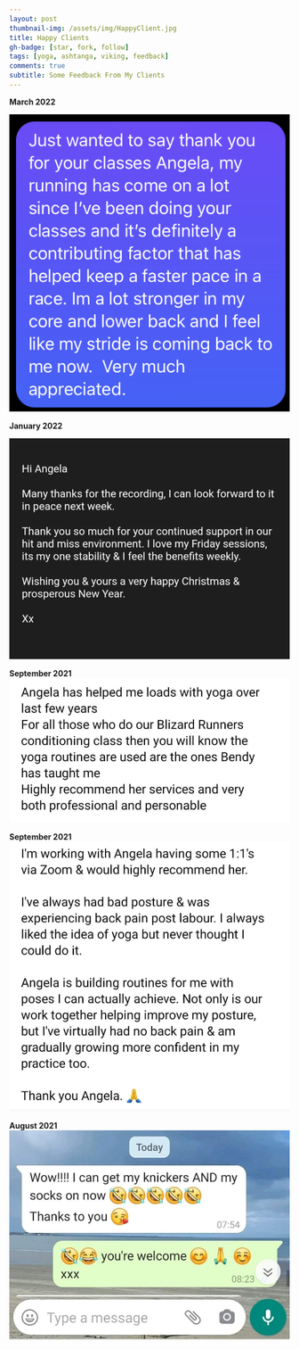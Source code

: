 ```yaml
---
layout: post
thumbnail-img: /assets/img/HappyClient.jpg
title: Happy Clients
gh-badge: [star, fork, follow]
tags: [yoga, ashtanga, viking, feedback]
comments: true
subtitle: Some Feedback From My Clients
---
```


**March 2022**

<img title="March 2022" alt="" src="/assets/img/CraigFeedback.png">


**January 2022**

<img title="January 2022" alt="" src="/assets/img/HappyClientFebruary.jpg">

**September 2021**
<img title="HappyClients3" alt="" src="/assets/img/HappyClients3.jpeg">

**September 2021**
<img title="HappyClients2" alt="" src="/assets/img/HappyClients2.jpeg">

**August 2021**
<img title="August 2021" alt="" src="/assets/img/HappyClient.jpg">


